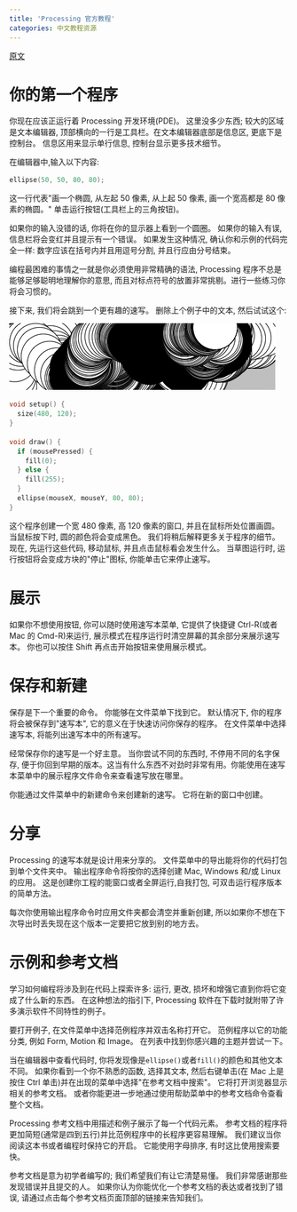 ```yaml
---
title: 'Processing 官方教程'
categories: 中文教程资源
---
```


[原文](https://processing.org/tutorials/gettingstarted/)

# 你的第一个程序

你现在应该正运行着 Processing 开发环境(PDE)。 这里没多少东西; 较大的区域是文本编辑器, 顶部横向的一行是工具栏。在文本编辑器底部是信息区, 更底下是控制台。 信息区用来显示单行信息, 控制台显示更多技术细节。

在编辑器中,输入以下内容:

```C++
ellipse(50, 50, 80, 80);
```

这一行代表"画一个椭圆, 从左起 50 像素, 从上起 50 像素, 画一个宽高都是 80 像素的椭圆。" 单击运行按钮(工具栏上的三角按钮)。

如果你的输入没错的话, 你将在你的显示器上看到一个圆圈。 如果你的输入有误, 信息栏将会变红并且提示有一个错误。 如果发生这种情况, 确认你和示例的代码完全一样: 数字应该在括号内并且用逗号分割, 并且行应由分号结束。

编程最困难的事情之一就是你必须使用非常精确的语法, Processing 程序不总是能够足够聪明地理解你的意思, 而且对标点符号的放置非常挑剔。进行一些练习你将会习惯的。

接下来, 我们将会跳到一个更有趣的速写。 删除上个例子中的文本, 然后试试这个:

![示例图像](/images/Ex_02_02.gif)

```C++
void setup() {
  size(480, 120);
}

void draw() {
  if (mousePressed) {
    fill(0);
  } else {
    fill(255);
  }
  ellipse(mouseX, mouseY, 80, 80);
}
```

这个程序创建一个宽 480 像素, 高 120 像素的窗口, 并且在鼠标所处位置画圆。 当鼠标按下时, 圆的颜色将会变成黑色。 我们将稍后解释更多关于程序的细节。 现在, 先运行这些代码, 移动鼠标, 并且点击鼠标看会发生什么。 当草图运行时, 运行按钮将会变成方块的"停止"图标, 你能单击它来停止速写。

# 展示

如果你不想使用按钮, 你可以随时使用速写本菜单, 它提供了快捷键 Ctrl-R(或者 Mac 的 Cmd-R)来运行, 展示模式在程序运行时清空屏幕的其余部分来展示速写本。 你也可以按住 Shift 再点击开始按钮来使用展示模式。

# 保存和新建

保存是下一个重要的命令。 你能够在文件菜单下找到它。 默认情况下, 你的程序将会被保存到"速写本", 它的意义在于快速访问你保存的程序。 在文件菜单中选择速写本, 将能列出速写本中的所有速写。

经常保存你的速写是一个好主意。 当你尝试不同的东西时, 不停用不同的名字保存, 便于你回到早期的版本。这当有什么东西不对劲时非常有用。你能使用在速写本菜单中的展示程序文件命令来查看速写放在哪里。

你能通过文件菜单中的新建命令来创建新的速写。 它将在新的窗口中创建。

# 分享

Processing 的速写本就是设计用来分享的。 文件菜单中的导出能将你的代码打包到单个文件夹中。 输出程序命令将按你的选择创建 Mac, Windows 和/或 Linux 的应用。 这是创建你工程的能窗口或者全屏运行,自我打包, 可双击运行程序版本的简单方法。

每次你使用输出程序命令时应用文件夹都会清空并重新创建, 所以如果你不想在下次导出时丢失现在这个版本一定要把它放到别的地方去。

# 示例和参考文档

学习如何编程将涉及到在代码上探索许多: 运行, 更改, 损坏和增强它直到你将它变成了什么新的东西。 在这种想法的指引下, Processing 软件在下载时就附带了许多演示软件不同特性的例子。

要打开例子, 在文件菜单中选择范例程序并双击名称打开它。 范例程序以它的功能分类, 例如 Form, Motion 和 Image。 在列表中找到你感兴趣的主题并尝试一下。

当在编辑器中查看代码时, 你将发现像是`ellipse()`或者`fill()`的颜色和其他文本不同。 如果你看到一个你不熟悉的函数, 选择其文本, 然后右键单击(在 Mac 上是按住 Ctrl 单击)并在出现的菜单中选择"在参考文档中搜索"。 它将打开浏览器显示相关的参考文档。 或者你能更进一步地通过使用帮助菜单中的参考文档命令查看整个文档。

Processing 参考文档中用描述和例子展示了每一个代码元素。 参考文档的程序将更加简短(通常是四到五行)并比范例程序中的长程序更容易理解。 我们建议当你阅读这本书或者编程时保持它的开启。 它能使用字母排序, 有时这比使用搜索要快。

参考文档是意为初学者编写的; 我们希望我们有让它清楚易懂。 我们非常感谢那些发现错误并且提交的人。 如果你认为你能优化一个参考文档的表达或者找到了错误, 请通过点击每个参考文档页面顶部的链接来告知我们。
